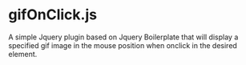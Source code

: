 gifOnClick.js
=============

A simple Jquery plugin based on Jquery Boilerplate that will display a specified gif image in the mouse position when onclick in the desired element.

